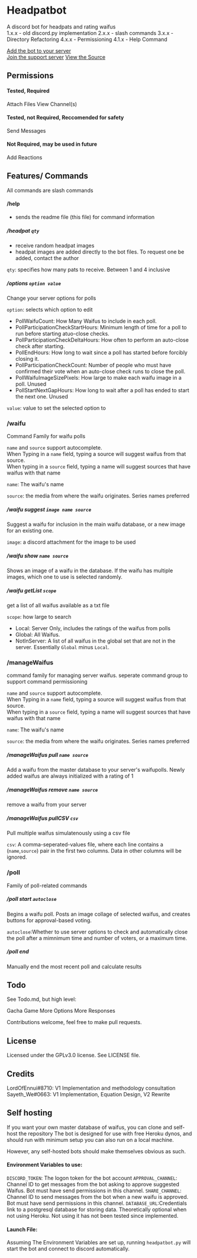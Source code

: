 <!--
 Copyright (C) 2022 Sayeth_We
 
 This file is part of HeadpatBot.
 
 HeadpatBot is free software: you can redistribute it and/or modify
 it under the terms of the GNU General Public License as published by
 the Free Software Foundation, either version 3 of the License, or
 (at your option) any later version.
 
 HeadpatBot is distributed in the hope that it will be useful,
 but WITHOUT ANY WARRANTY; without even the implied warranty of
 MERCHANTABILITY or FITNESS FOR A PARTICULAR PURPOSE.  See the
 GNU General Public License for more details.
 
 You should have received a copy of the GNU General Public License
 along with HeadpatBot.  If not, see <http://www.gnu.org/licenses/>.
-->

# Headpatbot

A discord bot for headpats and rating waifus  
1.x.x - old discord.py implementation
2.x.x - slash commands
3.x.x - Directory Refactoring
4.x.x - Permissioning
4.1.x - Help Command


[Add the bot to your server](https://discord.com/api/oauth2/authorize?client_id=807859649621524490&permissions=33792&scope=bot)  
[Join the support server](https://discord.gg/yhQzBYqFZb)
[View the Source](https://github.com/SayethWe/HeadpatBotV2)

## Permissions
#### Tested, Required
Attach Files
View Channel(s)
#### Tested, not Required, Reccomended for safety
Send Messages
#### Not Required, may be used in future
Add Reactions

## Features/ Commands
All commands are slash commands

#### /help
- sends the readme file (this file) for command information

##### /headpat `qty`
- receive random headpat images
- headpat images are added directly to the bot files. To request one be added, contact the author

`qty`: specifies how many pats to receive. Between 1 and 4 inclusive

##### /options `option value`
Change your server options for polls

`option`: selects which option to edit
- PollWaifuCount: How Many Waifus to include in each poll.
- PollParticipationCheckStartHours: Minimum length of time for a poll to run before starting atuo-close checks.
- PollParticipationCheckDeltaHours: How often to perform an auto-close check after starting.
- PollEndHours: How long to wait since a poll has started before forcibly closing it.
- PollParticipationCheckCount: Number of people who must have confirmed their vote when an auto-close check runs to close the poll.
- PollWaifuImageSizePixels: How large to make each waifu image in a poll. Unused
- PollStartNextGapHours: How long to wait after a poll has ended to start the next one. Unused

`value`: value to set the selected option to

### /waifu
Command Family for waifu polls

`name` and `source` support autocomplete.  
When Typing in a `name` field, typing a source will suggest waifus from that source.  
When typing in a `source` field, typing a name will suggest sources that have waifus with that name

`name`: The waifu's name

`source`: the media from where the waifu originates. Series names preferred
##### /waifu suggest `image name source`
Suggest a waifu for inclusion in the main waifu database, or a new image for an existing one.

`image`: a discord attachment for the image to be used

##### /waifu show `name source`
Shows an image of a waifu in the database. If the waifu has multiple images, which one to use is selected randomly.

##### /waifu getList `scope`
get a list of all waifus available as a txt file

`scope`: how large to search
- Local: Server Only, includes the ratings of the waifus from polls
- Global: All Waifus.
- NotInServer: A list of all waifus in the global set that are not in the server. Essentially `Global` minus `Local`. 

### /manageWaifus
command family for managing server waifus. seperate command group to support command permissioning

`name` and `source` support autocomplete.  
When Typing in a `name` field, typing a source will suggest waifus from that source.  
When typing in a `source` field, typing a name will suggest sources that have waifus with that name

`name`: The waifu's name

`source`: the media from where the waifu originates. Series names preferred

##### /manageWaifus pull `name source`
Add a waifu from the master database to your server's waifupolls. Newly added waifus are always initialized with a rating of 1

##### /manageWaifus remove `name source`
remove a waifu from your server

##### /manageWaifus pullCSV `csv`
Pull multiple waifus simulatenously using a csv file

`csv`: A comma-seperated-values file, where each line contains a (`name`,`source`) pair in the first two columns. Data in other columns will be ignored.

### /poll
Family of poll-related commands

##### /poll start `autoclose`
Begins a waifu poll. Posts an image collage of selected waifus, and creates buttons for approval-based voting.

`autoclose`:Whether to use server options to check and automatically close the poll after a mimnimum time and number of voters, or a maximum time.

##### /poll end
Manually end the most recent poll and calculate results

## Todo
See Todo.md, but high level:

Gacha Game
More Options
More Responses

Contributions welcome, feel free to make pull requests.


## License
Licensed under the GPLv3.0 license. See LICENSE file.

## Credits
LordOfEnnui#8710: V1 Implementation and methodology consultation
Sayeth_We#0663: V1 Implementation, Equation Design, V2 Rewrite

## Self hosting

If you want your own master database of waifus, you can clone and self-host the repository
The bot is designed for use with free Heroku dynos, and should run with minimum setup
you can also run on a local machine.

However, any self-hosted bots should make themselves obvious as such.

#### Environment Variables to use:
`DISCORD_TOKEN`: The logon token for the bot account
`APPROVAL_CHANNEL`: Channel ID to get messages from the bot asking to approve suggested Waifus. Bot must have send permissions in this channel.
`SHARE_CHANNEL`: Channel ID to send messages from the bot when a new waifu is approved. Bot must have send permissions in this channel.
`DATABASE_URL`:Credentials link to a postgresql database for storing data. Theoretically optional when not using Heroku. Not using it has not been tested since implemented.

#### Launch File:
Assuming The Environment Variables are set up, running `headpatbot.py` will start the bot and connect to discord automatically.